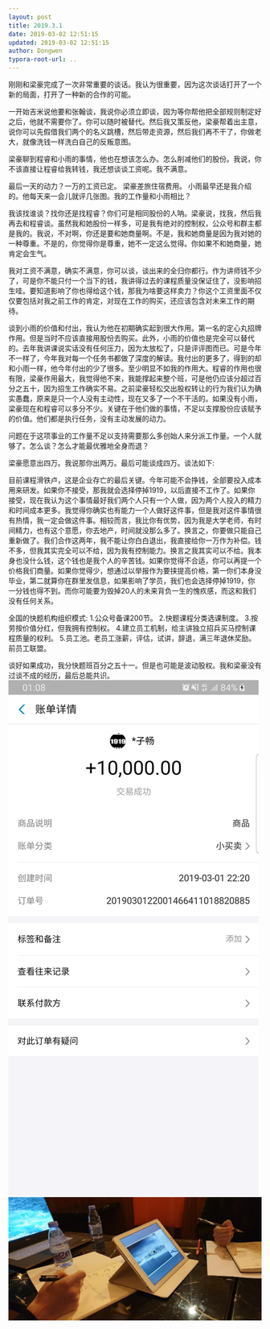 ```yaml
---
layout: post
title: 2019.3.1
date: 2019-03-02 12:51:15
updated: 2019-03-02 12:51:15
author: Dongwen
typora-root-url: ..
---
```




刚刚和梁豪完成了一次非常重要的谈话。我认为很重要，因为这次谈话打开了一个新的局面，打开了一种新的合作的可能。

一开始吉米说他要和张翰谈，我说你必须立即谈，因为等你帮他把全部规则制定好之后，他就不需要你了。你可以随时被替代。然后我又策反他，梁豪帮着出主意，说你可以先假借我们两个的名义跳槽，然后带走资源，然后我们再不干了，你做老大，就像洗钱一样洗白自己的反叛意图。

梁豪聊到程睿和小雨的事情，他也在想该怎么办。怎么削减他们的股份。我说，你不该直接让程睿给我转钱，我还想谈谈工资呢。我不满意。

最后一天的动力？一万的工资已定。
梁豪差旅住宿费用。
小雨最早还是我介绍的。他每天来一会儿就评几张图。我的工作量和小雨相比？

我该找谁谈？找你还是找程睿？你们可是相同股份的人呐。梁豪说，找我，然后我再去和程睿谈。虽然我和她股份一样多，可是我有绝对的控制权，公众号和群主都是我的。我说，不对啊，你还是要和她商量啊。不是，我和她商量是因为我对她的一种尊重。不是的，你觉得你是尊重，她不一定这么觉得。你如果不和她商量，她肯定会生气。

我对工资不满意，确实不满意，你可以谈，谈出来的全归你都行。作为讲师钱不少了，可是你不能只付一个当下的钱，我讲得过去的课程质量没保证住了，没影响招生哇。要知道影响了你也得给这个钱，那我为啥要这样卖力？你这个工资里面不仅仅要包括对我之前工作的肯定，对现在工作的购买，还应该包含对未来工作的期待。

谈到小雨的价值和付出，我认为他在初期确实起到很大作用。第一名的定心丸招牌作用。但是当时不应该直接用股份去购买。此外，小雨的价值也是完全可以替代的。去年我讲课说实话没有任何压力，因为太放松了，只是评评图而已。可是今年不一样了，今年我对每一个任务书都做了深度的解读。我付出的更多了，得到的却和小雨一样，他今年付出的少了很多。至少明显不如我的作用大。程睿的作用也很有限，梁豪作用最大，我觉得他不来，我能撑起来整个班，可是他仍应该分超过百分之五十，因为招生工作确实不易。之前梁豪轻松交出股权转让的行为我们认为确实愚蠢，原来是只一个人没有主动性，现在又多了一个不干活的。如果没有小雨，梁豪现在和程睿可以多分不少。关键在于他们做的事情，不足以支撑股份应该赋予的价值。他们都是执行任务，没有主动发展的动力。

问题在于这项事业的工作量不足以支持需要那么多创始人来分派工作量。一个人就够了。怎么谈？怎么才能最优雅地全身而退？

梁豪愿意出四万。我说那你出两万。最后可能谈成四万。谈法如下:

目前课程滑铁卢，这是企业存亡的最后关键。今年可能不会挣钱，全部要投入成本用来研发。如果你不接受，那我就会选择停掉1919，以后直接不工作了。如果你接受，现在我认为这个事情最好我们两个人只有一个人做，因为两个人投入的精力和时间成本更多。我觉得你确实也有能力一个人做好这件事，但是我对这件事情很有热情，我一定会做这件事。相较而言，我比你有优势，因为我是大学老师，有时间精力，也有这个意愿，你去地产，时间就没那么多了。换言之，你要做只能自己重新做了。我们合作这两年，我不能让你白白退出，我直接给你一万作为补偿。钱不多，但我其实完全可以不给，因为我有控制能力。换言之我其实可以不给。我本身也没什么钱，这个钱也是我个人的辛苦钱。如果你觉得不合适，你可以再提一个价格我们商量。如果你觉得少，想通过以举报作为要挟提高价格，第一你们本身没毕业，第二就算你在群里发信息，如果影响了学员，我们也会选择停掉1919，你一分钱也得不到。而你可能要为毁掉20人的未来背负一生的愧疚感，而这和我们没有任何关系。

全国的快题机构组织模式:
1.公众号备课200节。
2.快题课程分类选课制度。
3.按劳按价值分红，但我拥有控制权。
4.建立员工机制，给主讲独立招兵买马控制课程质量的权利。
5.员工池。老员工涨薪，评估，试讲，辞退，满三年退休奖励。前员工联盟。

谈好如果成功，我分快题班百分之五十一。但是也可能是波动股权。我和梁豪没有过谈不成的经历，最后总能共识。  ![](/img/in-post/x58528240.jpg)
![](/img/in-post/x58528239.jpg)
